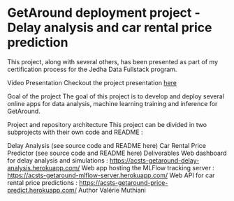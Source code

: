 
# GetAround deployment project - Delay analysis and car rental price prediction

This project, along with several others, has been presented as part of my certification process for the Jedha Data Fullstack program.

Video Presentation
Checkout the project presentation [here](https://acsts-getaround-delay-analysis.herokuapp.com/)

Goal of the project
The goal of this project is to develop and deploy several online apps for data analysis, machine learning training and inference for GetAround.

Project and repository architecture
This project can be divided in two subprojects with their own code and README :

Delay Analysis (see source code and README here)
Car Rental Price Predictor (see source code and README here)
Deliverables
Web dashboard for delay analysis and simulations : https://acsts-getaround-delay-analysis.herokuapp.com/
Web app hosting the MLFlow tracking server : https://acsts-getaround-mlflow-server.herokuapp.com/
Web API for car rental price predictions : https://acsts-getaround-price-predict.herokuapp.com/
Author
Valérie Muthiani
